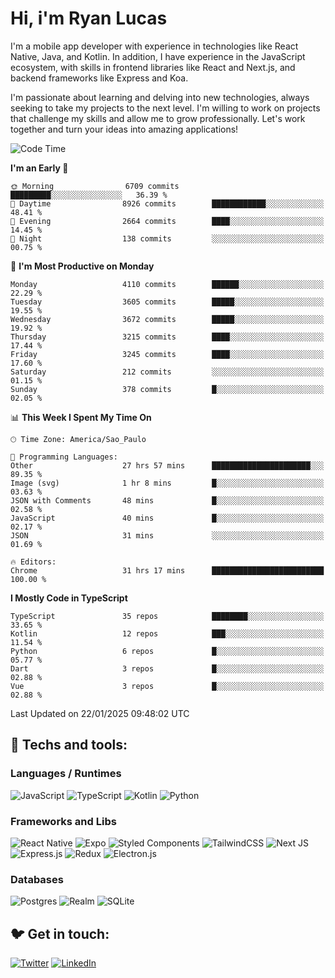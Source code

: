 # Hi, i'm Ryan Lucas

I'm a mobile app developer with experience in technologies like React Native, Java, and Kotlin.
In addition, I have experience in the JavaScript ecosystem, with skills in frontend libraries like React and Next.js, and backend frameworks like Express and Koa.

I'm passionate about learning and delving into new technologies, always seeking to take my projects to the next level. I'm willing to work on projects that challenge my skills and allow me to grow professionally. Let's work together and turn your ideas into amazing applications!


<!--START_SECTION:waka-->
![Code Time](http://img.shields.io/badge/Code%20Time-1%2C067%20hrs%2050%20mins-blue)

**I'm an Early 🐤** 

```text
🌞 Morning                6709 commits        █████████░░░░░░░░░░░░░░░░   36.39 % 
🌆 Daytime                8926 commits        ████████████░░░░░░░░░░░░░   48.41 % 
🌃 Evening                2664 commits        ████░░░░░░░░░░░░░░░░░░░░░   14.45 % 
🌙 Night                  138 commits         ░░░░░░░░░░░░░░░░░░░░░░░░░   00.75 % 
```
📅 **I'm Most Productive on Monday** 

```text
Monday                   4110 commits        ██████░░░░░░░░░░░░░░░░░░░   22.29 % 
Tuesday                  3605 commits        █████░░░░░░░░░░░░░░░░░░░░   19.55 % 
Wednesday                3672 commits        █████░░░░░░░░░░░░░░░░░░░░   19.92 % 
Thursday                 3215 commits        ████░░░░░░░░░░░░░░░░░░░░░   17.44 % 
Friday                   3245 commits        ████░░░░░░░░░░░░░░░░░░░░░   17.60 % 
Saturday                 212 commits         ░░░░░░░░░░░░░░░░░░░░░░░░░   01.15 % 
Sunday                   378 commits         █░░░░░░░░░░░░░░░░░░░░░░░░   02.05 % 
```


📊 **This Week I Spent My Time On** 

```text
🕑︎ Time Zone: America/Sao_Paulo

💬 Programming Languages: 
Other                    27 hrs 57 mins      ██████████████████████░░░   89.35 % 
Image (svg)              1 hr 8 mins         █░░░░░░░░░░░░░░░░░░░░░░░░   03.63 % 
JSON with Comments       48 mins             █░░░░░░░░░░░░░░░░░░░░░░░░   02.58 % 
JavaScript               40 mins             █░░░░░░░░░░░░░░░░░░░░░░░░   02.17 % 
JSON                     31 mins             ░░░░░░░░░░░░░░░░░░░░░░░░░   01.69 % 

🔥 Editors: 
Chrome                   31 hrs 17 mins      █████████████████████████   100.00 % 
```

**I Mostly Code in TypeScript** 

```text
TypeScript               35 repos            ████████░░░░░░░░░░░░░░░░░   33.65 % 
Kotlin                   12 repos            ███░░░░░░░░░░░░░░░░░░░░░░   11.54 % 
Python                   6 repos             █░░░░░░░░░░░░░░░░░░░░░░░░   05.77 % 
Dart                     3 repos             █░░░░░░░░░░░░░░░░░░░░░░░░   02.88 % 
Vue                      3 repos             █░░░░░░░░░░░░░░░░░░░░░░░░   02.88 % 
```




 Last Updated on 22/01/2025 09:48:02 UTC
<!--END_SECTION:waka-->

## 🔧 Techs and tools: 

### Languages / Runtimes
![JavaScript](https://img.shields.io/badge/javascript-%23323330.svg?style=for-the-badge&logo=javascript&logoColor=%23F7DF1E)
![TypeScript](https://img.shields.io/badge/typescript-%23007ACC.svg?style=for-the-badge&logo=typescript&logoColor=white)
![Kotlin](https://img.shields.io/badge/kotlin-%230095D5.svg?style=for-the-badge&logo=kotlin&logoColor=white) ![Python](https://img.shields.io/badge/python-3670A0?style=for-the-badge&logo=python&logoColor=ffdd54)

### Frameworks and Libs
![React Native](https://img.shields.io/badge/react_native-%2320232a.svg?style=for-the-badge&logo=react&logoColor=%2361DAFB)
![Expo](https://img.shields.io/badge/expo-1C1E24?style=for-the-badge&logo=expo&logoColor=#D04A37)
![Styled Components](https://img.shields.io/badge/styled--components-DB7093?style=for-the-badge&logo=styled-components&logoColor=white)
![TailwindCSS](https://img.shields.io/badge/tailwindcss-%2338B2AC.svg?style=for-the-badge&logo=tailwind-css&logoColor=white)
![Next JS](https://img.shields.io/badge/Next-black?style=for-the-badge&logo=next.js&logoColor=white)
![Express.js](https://img.shields.io/badge/express.js-%23404d59.svg?style=for-the-badge&logo=express&logoColor=%2361DAFB)
![Redux](https://img.shields.io/badge/redux-%23593d88.svg?style=for-the-badge&logo=redux&logoColor=white)
![Electron.js](https://img.shields.io/badge/Electron-191970?style=for-the-badge&logo=Electron&logoColor=white)

### Databases
![Postgres](https://img.shields.io/badge/postgres-%23316192.svg?style=for-the-badge&logo=postgresql&logoColor=white)
![Realm](https://img.shields.io/badge/Realm-39477F?style=for-the-badge&logo=realm&logoColor=white)
![SQLite](https://img.shields.io/badge/sqlite-%2307405e.svg?style=for-the-badge&logo=sqlite&logoColor=white)

## 🐦 Get in touch:

[![Twitter](https://img.shields.io/badge/Twitter-%231DA1F2.svg?style=for-the-badge&logo=Twitter&logoColor=white)](https://twitter.com/ryangst_)
[![LinkedIn](https://img.shields.io/badge/linkedin-%230077B5.svg?style=for-the-badge&logo=linkedin&logoColor=white)](https://www.linkedin.com/in/ryan-lucas-machado/)
